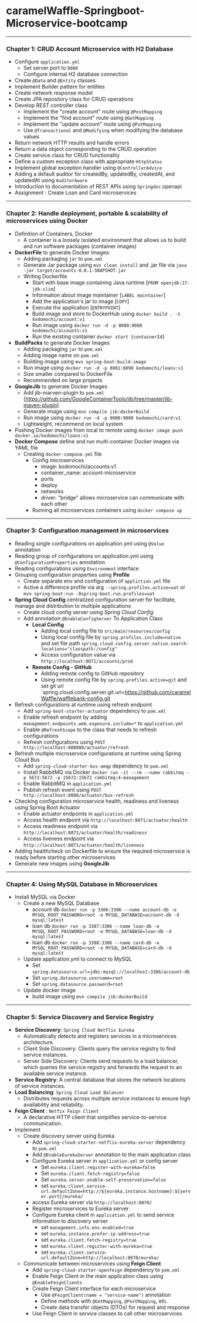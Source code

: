 # caramelWaffle-Springboot-Microservice-bootcamp

---
### Chapter 1: CRUD Account Microservice with H2 Database

- Configure `application.yml`
    - Set server port to `8080`
    - Configure internal H2 database connection
- Create `@Data` and `@Entity` classes
- Implement Builder pattern for entities
- Create network response model
- Create JPA repository class for CRUD operations
- Develop REST controller class
    - Implement the "create account" route using `@PostMapping`
    - Implement the "find account" route using  `@GetMapping`
    - Implement the "update account" route using `@PutMapping`
    - Use `@Transactional` and `@Modifying` when modifying the database values
- Return network HTTP results and handle errors
- Return a data object corresponding to the CRUD operation
- Create service class for CRUD functionality
- Define a custom exception class with appropriate `HttpStatus`
- Implement global exception handler using `@ControllerAdvice`
- Adding a default auditor for createdBy, updatedBy, createdAt, and updatedAt using `AuditorAware`
- Introduction to documentation of REST APIs using `Springdoc` openapi
- Assignment : Create Loan and Card microservices

---
### Chapter 2: Handle deployment, portable & scalability of microservices using Docker
- Definition of Containers, Docker
  - A container is a loosely isolated environment that allows us to build and run software packages (container images)
- **DockerFile** to generate Docker Images:
  - Adding packaging `jar` to `pom.xml`
  - Generate Jar package using `mvn clean install` and .jar file via `java -jar target/accounts-0.0.1-SNAPSHOT.jar`
  - Writing Dockerfile
    - Start with base image containing Java runtime [`FROM openjdk:17-jdk-slim`]
    - Information about image maintainer [`LABEL maintainer`]
    - Add the application's jar to image [`COPY`]
    - Execute the application [`ENTRYPOINT`]
    - Build image and store to DockerHub using `docker build . -t kodomochi/account:v1`
    - Run image using `docker run -d -p 8080:8080 kodomochi/accounts:v1`
    - Run the existing  container `docker start {containerId}`
- **BuildPacks** to generate Docker Images
  - Adding packaging `jar` to `pom.xml`
  - Adding image name on `pom.xml`
  - Building image using `mvn spring-boot:build-image`
  - Run image using `docker run -d -p 8081:8090 kodomochi/loans:v1`
  - Size smaller compared to DockerFile
  - Recommended on large projects
- **GoogleJib** to generate Docker Images
  - Add jib-marven-plugin to `pom.xml` [https://github.com/GoogleContainerTools/jib/tree/master/jib-maven-plugin]
  - Generate image using `mvn compile jib:dockerBuild`
  - Run image using `docker run -d -p 9000:9000 kodomochi/card:v1`
  - Lightweight, recommend on local system
- Pushing Docker images from local to remote using `docker image push docker.io/kodomochi/loans:v1`
- **Docker Compose** define and run multi-container Docker images via YAML file
  - Creating `docker-compose.yml` file
    - Config microservices
      - image: kodomochi/accounts:v1
      - container_name: account-microservice
      - ports
      - deploy
      - networks
      - driver: "bridge" allows microservice can communicate with each other
    - Running all microservices containers using `docker compose up`

---
### Chapter 3: Configuration management in microservices

- Reading single configurations on application.yml using `@Value` annotation
- Reading group of configurations on application.yml using `@ConfigurationProperties` annotation
- Reading configurations using `Environment` interface
- Grouping configuration properties using **Profile**
  - Create separate env and configuration of `appliction.yml` file
  - Active a difference profile via arg `--spring.profiles.active=uat` or `mvn spring-boot:run -Dspring-boot.run.profiles=uat`
- **Spring Cloud Config** centralized configuration server for facilitate, manage and distribution to multiple applications
  - Create cloud config server using *Spring Cloud Config*
  - Add annotation `@EnableConfigServer` To Application Class
    - **Local Config**
      - Adding local config file to `src/main/resources/config`
      - Using local config file by `spring.profiles.include=native` and set file path
        `spring.cloud.config.server.native.search-locations="classpath:/config"`
      - Access configuration value via `http://localhost:8071/accounts/prod`
    - **Remote Config - GitHub**
      - Adding remote config to GitHub repository
      - Using remote config file by `spring.profiles.active=git` and set git url
        `spring.cloud.config.server.git.uri=https://github.com/caramelWaffle/wafflebank-config.git
- Refresh configurations at runtime using refresh endpoint
  - Add `spring-boot-starter-actuator` dependency to `pom.xml`
  - Enable refresh endpoint by adding `management.endpoints.web.exposure.include=*` to `application.yml`
  - Enable `@RefreshScope` to the class that needs to refresh configurations
  - Refresh configurations using `POST http://localhost:808080/actuator/refresh`
- Refresh multiple microservice configurations at runtime using Spring Cloud Bus
  - Add `spring-cloud-starter-bus-amqp` dependency to `pom.xml`
  - Install RabbitMQ via Docker `docker run -it --rm --name rabbitmq -p 5672:5672 -p 15672:15672 rabbitmq:4-management`
  - Enable RabbitMQ in `application.yml`
  - Publish refresh event using `POST http://localhost:8080/actuator/bus-refresh`
- Checking configuration microservice health, readiness and liveness using Spring Boot Actuator
  - Enable actuator endpoints in `application.yml`
  - Access health endpoint via `http://localhost:8071/actuator/health`
  - Access readiness endpoint via `http://localhost:8071/actuator/health/readiness`
  - Access liveness endpoint via `http://localhost:8071/actuator/health/liveness`
- Adding healthcheck on Dockerfile to ensure the required microservice is ready before starting other microservices
- Generate new images using **GoogleJib**

---
### Chapter 4: Using MySQL Database in Microservices

- Install MySQL via Docker
  - Create a new MySQL Database 
    - account db `docker run -p 3306:3306 --name account-db -e MYSQL_ROOT_PASSWORD=root -e MYSQL_DATABASE=account-db -d mysql:latest`
    - loan db `docker run -p 3307:3306 --name loan-db -e MYSQL_ROOT_PASSWORD=root -e MYSQL_DATABASE=loan-db -d mysql:latest`
    - loan db `docker run -p 3308:3306 --name card-db -e MYSQL_ROOT_PASSWORD=root -e MYSQL_DATABASE=card-db -d mysql:latest`
  - Update application.yml to connect to MySQL 
    - Set `spring.datasource.url=jdbc:mysql://localhost:3306/account-db`
    - Set `spring.datasource.username=root`
    - Set `spring.datasource.password=root`
  - Update docker image 
    - build image using `mvn compile jib:dockerBuild`

---
### Chapter 5: Service Discovery and Service Registry
- **Service Discovery**: `Spring Cloud Netflix Eureka`
  - Automatically detects and registers services in a microservices architecture.
  - Client Side Discovery: Clients query the service registry to find service instances.
  - Server Side Discovery: Clients send requests to a load balancer, which queries the service registry and forwards the request to an available service instance.
- **Service Registry**: A central database that stores the network locations of service instances.
- **Load Balancing**: `Spring Cloud Load Balancer`
  - Distributes requests across multiple service instances to ensure high availability and reliability.
- **Feign Client** : `Netfix Feign Client`
  - A declarative HTTP client that simplifies service-to-service communication.
- Implement
  - Create discovery server using Eureka
    - Add `spring-cloud-starter-netflix-eureka-server` dependency to `pom.xml`
    - Add `@EnableEurekaServer` annotation to the main application class
    - Configure Eureka server in `application.yml` or config server
      - Set `eureka.client.register-with-eureka=false`
      - Set `eureka.client.fetch-registry=false`
      - Set `eureka.server.enable-self-preservation=false`
      - set `eureka.client.service-url.defaultZone=http://${eureka.instance.hostname}:${server.port}/eureka/`
    - access Eureka server via `http://localhost:8070/`
    - Register microservices to Eureka server
    - Configure Eureka client in `application.yml` to send service information to discovery server
      - set `management.info.env.enabled=true`
      - set `eureka.instance.prefer-ip-address=true`
      - set `eureka.client.fetch-registry=true`
      - set `eureka.client.register-with-eureka=true`
      - set `eureka.client.service-url.defaultZone=http://localhost:8070/eureka/`
  - Communicate between microservices using **Feign Client**
    - Add `spring-cloud-starter-openfeign` dependency to `pom.xml`
    - Enable Feign Client in the main application class using `@EnableFeignClients`
    - Create Feign Client interface for each microservice
      - Use `@FeignClient(name = "service-name")` annotation
      - Define methods with `@GetMapping`, `@PostMapping`, etc.
      - Create data transfer objects (DTOs) for request and response
    - Use Feign Client in service classes to call other microservices